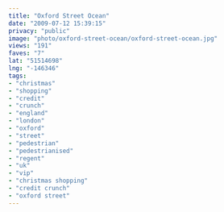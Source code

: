 ```yaml
---
title: "Oxford Street Ocean"
date: "2009-07-12 15:39:15"
privacy: "public"
image: "photo/oxford-street-ocean/oxford-street-ocean.jpg"
views: "191"
faves: "7"
lat: "51514698"
lng: "-146346"
tags:
- "christmas"
- "shopping"
- "credit"
- "crunch"
- "england"
- "london"
- "oxford"
- "street"
- "pedestrian"
- "pedestrianised"
- "regent"
- "uk"
- "vip"
- "christmas shopping"
- "credit crunch"
- "oxford street"
---
```

<a href="/photos/2009/07/12/oxford-street-ocean" rel="nofollow"></a>
